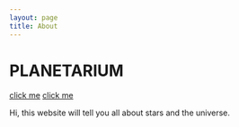 ```yaml
---
layout: page
title: About
---
```


# PLANETARIUM
<a href="/contact/" class="btn btn-primary">click me</a>                                                <a href="/contact/" class="btn btn-primary">click me</a>

Hi, this website will tell you all about stars and the universe.
